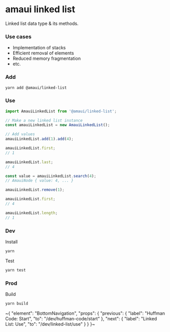 
# amaui linked list

Linked list data type & its methods.

### Use cases
- Implementation of stacks
- Efficient removal of elements
- Reduced memory fragmentation
- etc.

### Add

```sh
yarn add @amaui/linked-list
```

### Use

```ts
import AmauiLinkedList from '@amaui/linked-list';

// Make a new linked list instance
const amauiLinkedList = new AmauiLinkedList();

// Add values
amauiLinkedList.add(1).add(4);

amauiLinkedList.first;
// 1

amauiLinkedList.last;
// 4

const value = amauiLinkedList.search(4);
// AmauiNode { value: 4, ... }

amauiLinkedList.remove(1);

amauiLinkedList.first;
// 4

amauiLinkedList.length;
// 1
```

### Dev

Install

```sh
yarn
```

Test

```sh
yarn test
```

### Prod

Build

```sh
yarn build
```

~{
  "element": "BottomNavigation",
  "props": {
    "previous": {
      "label": "Huffman Code: Start",
      "to": "/dev/huffman-code/start"
    },
    "next": {
      "label": "Linked List: Use",
      "to": "/dev/linked-list/use"
    }
  }
}~
